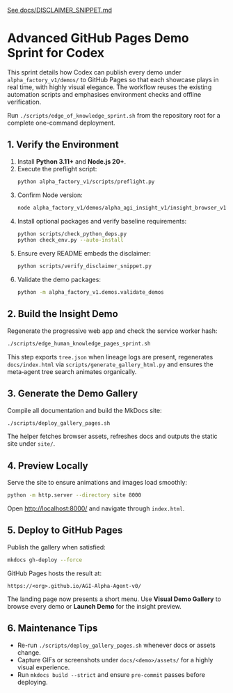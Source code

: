 [See docs/DISCLAIMER_SNIPPET.md](../docs/DISCLAIMER_SNIPPET.md)

# Advanced GitHub Pages Demo Sprint for Codex

This sprint details how Codex can publish every demo under `alpha_factory_v1/demos/` to GitHub Pages so that each showcase plays in real time, with highly visual elegance. The workflow reuses the existing automation scripts and emphasises environment checks and offline verification.

Run `./scripts/edge_of_knowledge_sprint.sh` from the repository root for a complete one-command deployment.

## 1. Verify the Environment
1. Install **Python 3.11+** and **Node.js 20+**.
2. Execute the preflight script:
   ```bash
   python alpha_factory_v1/scripts/preflight.py
   ```
3. Confirm Node version:
   ```bash
   node alpha_factory_v1/demos/alpha_agi_insight_v1/insight_browser_v1/build/version_check.js
   ```
4. Install optional packages and verify baseline requirements:
   ```bash
   python scripts/check_python_deps.py
   python check_env.py --auto-install
   ```
5. Ensure every README embeds the disclaimer:
   ```bash
   python scripts/verify_disclaimer_snippet.py
   ```
6. Validate the demo packages:
   ```bash
   python -m alpha_factory_v1.demos.validate_demos
   ```

## 2. Build the Insight Demo
Regenerate the progressive web app and check the service worker hash:
```bash
./scripts/edge_human_knowledge_pages_sprint.sh
```
This step exports `tree.json` when lineage logs are present,
regenerates `docs/index.html` via `scripts/generate_gallery_html.py` and ensures
the meta‑agent tree search animates organically.

## 3. Generate the Demo Gallery
Compile all documentation and build the MkDocs site:
```bash
./scripts/deploy_gallery_pages.sh
```
The helper fetches browser assets, refreshes docs and outputs the static site under `site/`.

## 4. Preview Locally
Serve the site to ensure animations and images load smoothly:
```bash
python -m http.server --directory site 8000
```
Open <http://localhost:8000/> and navigate through `index.html`.

## 5. Deploy to GitHub Pages
Publish the gallery when satisfied:
```bash
mkdocs gh-deploy --force
```
GitHub Pages hosts the result at:
```
https://<org>.github.io/AGI-Alpha-Agent-v0/
```
The landing page now presents a short menu. Use **Visual Demo Gallery** to browse every demo or **Launch Demo** for the insight preview.

## 6. Maintenance Tips
- Re-run `./scripts/deploy_gallery_pages.sh` whenever docs or assets change.
- Capture GIFs or screenshots under `docs/<demo>/assets/` for a highly visual experience.
- Run `mkdocs build --strict` and ensure `pre-commit` passes before deploying.
